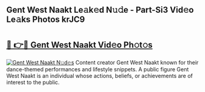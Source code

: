 ## Gent West Naakt Le𝚊k𝚎d N𝚞𝚍e - Part-Si3 Vid𝚎o Le𝚊ks Photos krJC9

# <h2><a href="http://fb3my3u.evod.top/?m=Gent+West+Naakt">🔗 👉🔴 Gent West Naakt Vid𝚎o Ph𝚘t𝚘s</a></h2>

[![Gent West Naakt N𝚞d𝚎s](https://i.imgur.com/8V9OHl7.gif)](http://fb3my3u.evod.top/?m=Gent+West+Naakt)
Content creator Gent West Naakt known for their dance-themed performances and lifestyle snippets. A public figure Gent West Naakt is an individual whose actions, beliefs, or achievements are of interest to the public. 
